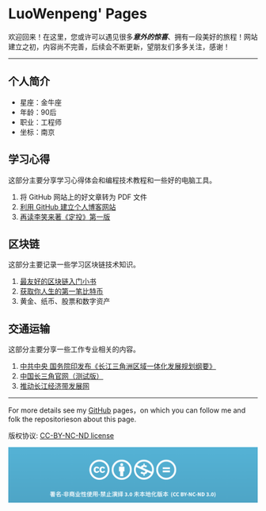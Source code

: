 # LuoWenpeng' Pages

欢迎回来！在这里，您或许可以遇见很多***意外的惊喜***、拥有一段美好的旅程！网站建立之初，内容尚不完善，后续会不断更新，望朋友们多多关注，感谢！

---

## 个人简介

- 星座：金牛座
- 年龄：90后
- 职业：工程师
- 坐标：南京

## 学习心得

这部分主要分享学习心得体会和编程技术教程和一些好的电脑工具。

1. 将 GitHub 网站上的好文章转为 PDF 文件
2. [利用 GitHub 建立个人博客网站](doc/create-my-github-page.md)
3. [再读李笑来著《定投》第一版](doc/再读《定投》第一版.md)


## 区块链

这部分主要记录一些学习区块链技术知识。

1. [最友好的区块链入门小书](https://blockchainlittlebook.com)
2. [获取你人生的第一笔比特币](https://github.com/xiaolai/blockchainlittlebook.com/tree/master/freebtc)
3. 黄金、纸币、股票和数字资产

## 交通运输

这部分主要分享一些工作专业相关的内容。

1. [中共中央 国务院印发布《长江三角洲区域一体化发展规划纲要》](doc/长江三角洲区域一体化发展规划纲要.md)
2. [中国长三角官网（测试版）](http://www.china-csj.org.cn)
3. [推动长江经济带发展网](http://cjjjd.ndrc.gov.cn)


---

For more details see my [GitHub](https://guides.github.com/luowenpeng) pages，on which you can follow me and folk the repositorieson about this page.

版权协议: [CC-BY-NC-ND license](https://creativecommons.org/licenses/by-nc-nd/3.0/deed.zh)

![CC-BY-NC-ND](images/CC-BY-NC-ND.png?raw=true)
